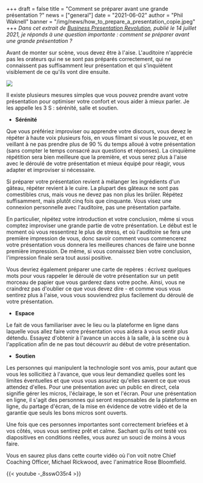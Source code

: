 +++
draft = false
title = "Comment se préparer avant une grande présentation ?"
news = ["general"]
date = "2021-06-02"
author = "Phil Waknell"
banner = "/img/news/how_to_prepare_a_presentation_copie.jpeg"
+++
*Dans cet extrait de [Business Presentation Revolution](http://book.businesspresentationrevolution.com), publié le 14 juillet 2021, je réponds à une question importante : comment se préparer avant une grande présentation ?*

Avant de monter sur scène, vous devez être à l'aise. L'auditoire n'apprécie pas les orateurs qui ne se sont pas préparés correctement, qui ne connaissent pas suffisamment leur présentation et qui s'inquiètent visiblement de ce qu'ils vont dire ensuite.

![](/img/news/how_to_prepare_a_presentation_copie.jpeg)

Il existe plusieurs mesures simples que vous pouvez prendre avant votre présentation pour optimiser votre confort et vous aider à mieux parler. Je les appelle les 3 S : sérénité, salle et soutien.

* **Sérénité**

Que vous préfériez improviser ou apprendre votre discours, vous devez le répéter à haute voix plusieurs fois, en vous filmant si vous le pouvez, et en veillant à ne pas prendre plus de 90 % du temps alloué à votre présentation (sans compter le temps consacré aux questions et réponses). La cinquième répétition sera bien meilleure que la première, et vous serez plus à l'aise avec le déroulé de votre présentation et mieux équipé pour réagir, vous adapter et improviser si nécessaire.

Si préparer votre présentation revient à mélanger les ingrédients d'un gâteau, répéter revient à le cuire. La plupart des gâteaux ne sont pas comestibles crus, mais vous ne devez pas non plus les brûler. Répétez suffisamment, mais plutôt cinq fois que cinquante. Vous visez une connexion personnelle avec l'auditoire, pas une présentation parfaite.

En particulier, répétez votre introduction et votre conclusion, même si vous comptez improviser une grande partie de votre présentation. Le début est le moment où vous ressentirez le plus de stress, et où l'auditoire se fera une première impression de vous, donc savoir comment vous commencerez votre présentation vous donnera les meilleures chances de faire une bonne première impression. De même, si vous connaissez bien votre conclusion, l'impression finale sera tout aussi positive.

Vous devriez également préparer une carte de repères : écrivez quelques mots pour vous rappeler le déroulé de votre présentation sur un petit morceau de papier que vous garderez dans votre poche. Ainsi, vous ne craindrez pas d'oublier ce que vous devez dire - et comme vous vous sentirez plus à l'aise, vous vous souviendrez plus facilement du déroulé de votre présentation.

* **Espace**

Le fait de vous familiariser avec le lieu ou la plateforme en ligne dans laquelle vous allez faire votre présentation vous aidera à vous sentir plus détendu. Essayez d'obtenir à l'avance un accès à la salle, à la scène ou à l'application afin de ne pas tout découvrir au début de votre présentation.

* **Soutien**

Les personnes qui manipulent la technologie sont vos amis, pour autant que vous les sollicitiez à l'avance, que vous leur demandiez quelles sont les limites éventuelles et que vous vous assuriez qu'elles savent ce que vous attendez d'elles. Pour une présentation avec un public en direct, cela signifie gérer les micros, l'éclairage, le son et l'écran. Pour une présentation en ligne, il s'agit des personnes qui seront responsables de la plateforme en ligne, du partage d'écran, de la mise en évidence de votre vidéo et de la garantie que seuls les bons micros sont ouverts.

Une fois que ces personnes importantes sont correctement briefées et à vos côtés, vous vous sentirez prêt et calme. Sachant qu'ils ont testé vos diapositives en conditions réelles, vous aurez un souci de moins à vous faire.

Vous en saurez plus dans cette courte vidéo où l'on voit notre Chief Coaching Officer, Michael Rickwood, avec l'animatrice Rose Bloomfield.

{{< youtube -_8sswO35r4 >}}